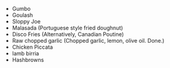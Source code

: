 - Gumbo
- Goulash
- Sloppy Joe
- Malasada (Portuguese style fried doughnut)
- Disco Fries (Alternatively, Canadian Poutine)
- Raw chopped garlic (Chopped garlic, lemon, olive oil. Done.)
- Chicken Piccata
- lamb birria
- Hashbrowns
